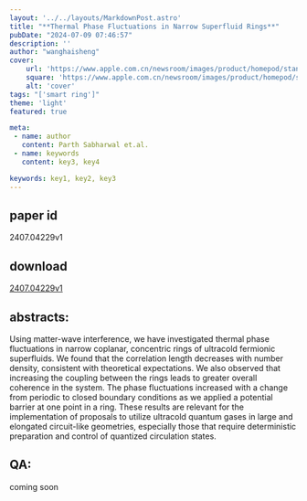 ```yaml
---
layout: '../../layouts/MarkdownPost.astro'
title: "**Thermal Phase Fluctuations in Narrow Superfluid Rings**"
pubDate: "2024-07-09 07:46:57"
description: ''
author: "wanghaisheng"
cover:
    url: 'https://www.apple.com.cn/newsroom/images/product/homepod/standard/Apple-HomePod-hero-230118_big.jpg.large_2x.jpg'
    square: 'https://www.apple.com.cn/newsroom/images/product/homepod/standard/Apple-HomePod-hero-230118_big.jpg.large_2x.jpg'
    alt: 'cover'
tags: "['smart ring']"
theme: 'light'
featured: true

meta:
 - name: author
   content: Parth Sabharwal et.al.
 - name: keywords
   content: key3, key4

keywords: key1, key2, key3
---
```


## paper id
2407.04229v1
## download
[2407.04229v1](http://arxiv.org/abs/2407.04229v1)
## abstracts:
Using matter-wave interference, we have investigated thermal phase fluctuations in narrow coplanar, concentric rings of ultracold fermionic superfluids. We found that the correlation length decreases with number density, consistent with theoretical expectations. We also observed that increasing the coupling between the rings leads to greater overall coherence in the system. The phase fluctuations increased with a change from periodic to closed boundary conditions as we applied a potential barrier at one point in a ring. These results are relevant for the implementation of proposals to utilize ultracold quantum gases in large and elongated circuit-like geometries, especially those that require deterministic preparation and control of quantized circulation states.
## QA:
coming soon
